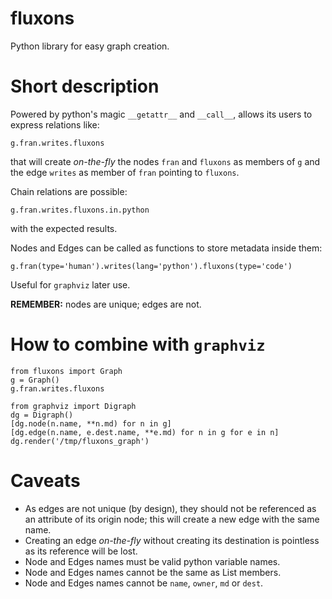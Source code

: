 # fluxons

Python library for easy graph creation.

# Short description

Powered by python's magic `__getattr__` and `__call__`,
allows its users to express relations like:

```
g.fran.writes.fluxons
```
that will create *on-the-fly* the nodes `fran` and `fluxons`
as members of `g` and the edge `writes` as member of `fran`
pointing to `fluxons`.

Chain relations are possible:
```
g.fran.writes.fluxons.in.python
```
with the expected results.

Nodes and Edges can be called as functions to store metadata
inside them:
```
g.fran(type='human').writes(lang='python').fluxons(type='code')
```
Useful for `graphviz` later use.

**REMEMBER:** nodes are unique; edges are not.

# How to combine with `graphviz`

```
from fluxons import Graph
g = Graph()
g.fran.writes.fluxons

from graphviz import Digraph
dg = Digraph()
[dg.node(n.name, **n.md) for n in g]
[dg.edge(n.name, e.dest.name, **e.md) for n in g for e in n]
dg.render('/tmp/fluxons_graph')
```

# Caveats

* As edges are not unique (by design), they should not be referenced
as an attribute of its origin node; this will create a new edge with
the same name.
* Creating an edge *on-the-fly* without creating its destination is pointless
as its reference will be lost.
* Node and Edges names must be valid python variable names.
* Node and Edges names cannot be the same as List members.
* Node and Edges names cannot be `name`, `owner`, `md` or `dest`.
